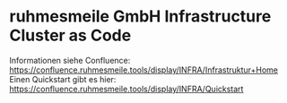 # ruhmesmeile GmbH Infrastructure Cluster as Code

Informationen siehe Confluence: https://confluence.ruhmesmeile.tools/display/INFRA/Infrastruktur+Home
Einen Quickstart gibt es hier: https://confluence.ruhmesmeile.tools/display/INFRA/Quickstart